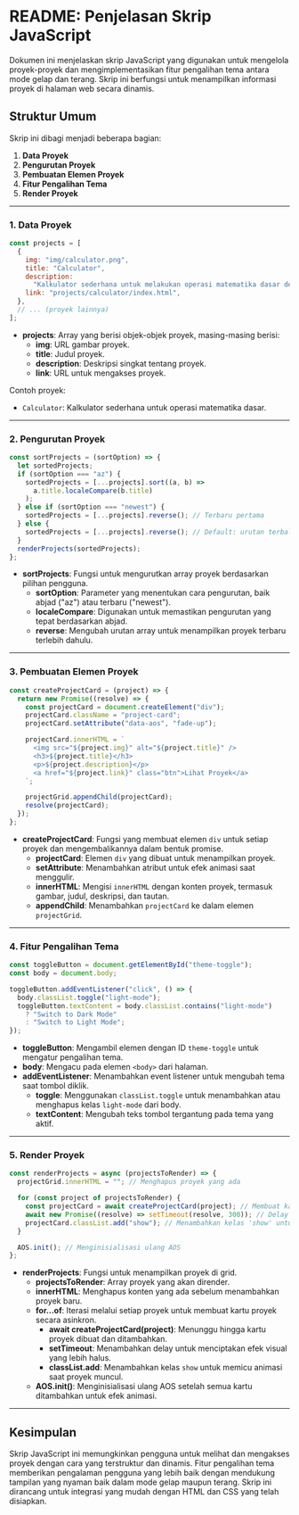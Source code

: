 # README: Penjelasan Skrip JavaScript

Dokumen ini menjelaskan skrip JavaScript yang digunakan untuk mengelola proyek-proyek dan mengimplementasikan fitur pengalihan tema antara mode gelap dan terang. Skrip ini berfungsi untuk menampilkan informasi proyek di halaman web secara dinamis.

## Struktur Umum

Skrip ini dibagi menjadi beberapa bagian:

1. **Data Proyek**
2. **Pengurutan Proyek**
3. **Pembuatan Elemen Proyek**
4. **Fitur Pengalihan Tema**
5. **Render Proyek**

---

### 1. Data Proyek

```javascript
const projects = [
  {
    img: "img/calculator.png",
    title: "Calculator",
    description:
      "Kalkulator sederhana untuk melakukan operasi matematika dasar dengan mudah.",
    link: "projects/calculator/index.html",
  },
  // ... (proyek lainnya)
];
```

- **projects**: Array yang berisi objek-objek proyek, masing-masing berisi:
  - **img**: URL gambar proyek.
  - **title**: Judul proyek.
  - **description**: Deskripsi singkat tentang proyek.
  - **link**: URL untuk mengakses proyek.

Contoh proyek:

- `Calculator`: Kalkulator sederhana untuk operasi matematika dasar.

---

### 2. Pengurutan Proyek

```javascript
const sortProjects = (sortOption) => {
  let sortedProjects;
  if (sortOption === "az") {
    sortedProjects = [...projects].sort((a, b) =>
      a.title.localeCompare(b.title)
    );
  } else if (sortOption === "newest") {
    sortedProjects = [...projects].reverse(); // Terbaru pertama
  } else {
    sortedProjects = [...projects].reverse(); // Default: urutan terbalik
  }
  renderProjects(sortedProjects);
};
```

- **sortProjects**: Fungsi untuk mengurutkan array proyek berdasarkan pilihan pengguna.
  - **sortOption**: Parameter yang menentukan cara pengurutan, baik abjad ("az") atau terbaru ("newest").
  - **localeCompare**: Digunakan untuk memastikan pengurutan yang tepat berdasarkan abjad.
  - **reverse**: Mengubah urutan array untuk menampilkan proyek terbaru terlebih dahulu.

---

### 3. Pembuatan Elemen Proyek

```javascript
const createProjectCard = (project) => {
  return new Promise((resolve) => {
    const projectCard = document.createElement("div");
    projectCard.className = "project-card";
    projectCard.setAttribute("data-aos", "fade-up");

    projectCard.innerHTML = `
      <img src="${project.img}" alt="${project.title}" />
      <h3>${project.title}</h3>
      <p>${project.description}</p>
      <a href="${project.link}" class="btn">Lihat Proyek</a>
    `;

    projectGrid.appendChild(projectCard);
    resolve(projectCard);
  });
};
```

- **createProjectCard**: Fungsi yang membuat elemen `div` untuk setiap proyek dan mengembalikannya dalam bentuk promise.
  - **projectCard**: Elemen `div` yang dibuat untuk menampilkan proyek.
  - **setAttribute**: Menambahkan atribut untuk efek animasi saat menggulir.
  - **innerHTML**: Mengisi `innerHTML` dengan konten proyek, termasuk gambar, judul, deskripsi, dan tautan.
  - **appendChild**: Menambahkan `projectCard` ke dalam elemen `projectGrid`.

---

### 4. Fitur Pengalihan Tema

```javascript
const toggleButton = document.getElementById("theme-toggle");
const body = document.body;

toggleButton.addEventListener("click", () => {
  body.classList.toggle("light-mode");
  toggleButton.textContent = body.classList.contains("light-mode")
    ? "Switch to Dark Mode"
    : "Switch to Light Mode";
});
```

- **toggleButton**: Mengambil elemen dengan ID `theme-toggle` untuk mengatur pengalihan tema.
- **body**: Mengacu pada elemen `<body>` dari halaman.
- **addEventListener**: Menambahkan event listener untuk mengubah tema saat tombol diklik.
  - **toggle**: Menggunakan `classList.toggle` untuk menambahkan atau menghapus kelas `light-mode` dari body.
  - **textContent**: Mengubah teks tombol tergantung pada tema yang aktif.

---

### 5. Render Proyek

```javascript
const renderProjects = async (projectsToRender) => {
  projectGrid.innerHTML = ""; // Menghapus proyek yang ada

  for (const project of projectsToRender) {
    const projectCard = await createProjectCard(project); // Membuat kartu proyek
    await new Promise((resolve) => setTimeout(resolve, 300)); // Delay 300ms
    projectCard.classList.add("show"); // Menambahkan kelas 'show' untuk animasi
  }

  AOS.init(); // Menginisialisasi ulang AOS
};
```

- **renderProjects**: Fungsi untuk menampilkan proyek di grid.
  - **projectsToRender**: Array proyek yang akan dirender.
  - **innerHTML**: Menghapus konten yang ada sebelum menambahkan proyek baru.
  - **for...of**: Iterasi melalui setiap proyek untuk membuat kartu proyek secara asinkron.
    - **await createProjectCard(project)**: Menunggu hingga kartu proyek dibuat dan ditambahkan.
    - **setTimeout**: Menambahkan delay untuk menciptakan efek visual yang lebih halus.
    - **classList.add**: Menambahkan kelas `show` untuk memicu animasi saat proyek muncul.
  - **AOS.init()**: Menginisialisasi ulang AOS setelah semua kartu ditambahkan untuk efek animasi.

---

## Kesimpulan

Skrip JavaScript ini memungkinkan pengguna untuk melihat dan mengakses proyek dengan cara yang terstruktur dan dinamis. Fitur pengalihan tema memberikan pengalaman pengguna yang lebih baik dengan mendukung tampilan yang nyaman baik dalam mode gelap maupun terang. Skrip ini dirancang untuk integrasi yang mudah dengan HTML dan CSS yang telah disiapkan.

